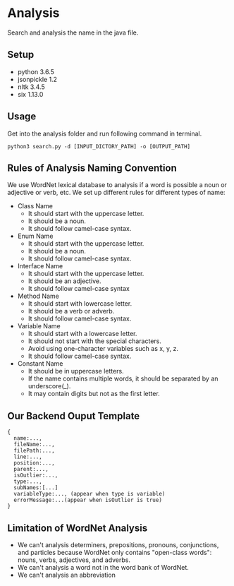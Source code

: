 # Analysis
Search and analysis the name in the java file.
## Setup 
* python 3.6.5
* jsonpickle 1.2
* nltk 3.4.5
* six 1.13.0
## Usage
Get into the analysis folder and run following command in terminal.
```
python3 search.py -d [INPUT_DICTORY_PATH] -o [OUTPUT_PATH]
```
## Rules of Analysis Naming Convention
We use WordNet lexical database to analysis if a word is possible a noun or adjective or verb, etc. We set up different rules for different types of name:
* Class Name
  * It should start with the uppercase letter.
  * It should be a noun.
  * It should follow camel-case syntax.
* Enum Name
  * It should start with the uppercase letter.
  * It should be a noun.
  * It should follow camel-case syntax.
* Interface Name
  * It should start with the uppercase letter.
  * It should be an adjective.
  * It should follow camel-case syntax
* Method Name
  * It should start with lowercase letter.
  * It should be a verb or adverb.
  * It should follow camel-case syntax.
* Variable Name
  * It should start with a lowercase letter.
  * It should not start with the special characters.
  * Avoid using one-character variables such as x, y, z.
  * It should follow camel-case syntax.
* Constant Name
  * It should be in uppercase letters.
  * If the name contains multiple words, it should be separated by an underscore(_).
  * It may contain digits but not as the first letter.

## Our Backend Ouput Template
```
{
  name:...,
  fileName:...,
  filePath:...,
  line:...,
  position:...,
  parent:...,
  isOutlier:...,
  type:...,
  subNames:[...]
  variableType:..., (appear when type is variable)
  errorMessage:...(appear when isOutlier is true)
}
```
## Limitation of WordNet Analysis
* We can't analysis determiners, prepositions, pronouns, conjunctions, and particles because WordNet only contains "open-class words": nouns, verbs, adjectives, and adverbs.
* We can't analysis a word not in the word bank of WordNet.
* We can't analysis an abbreviation 